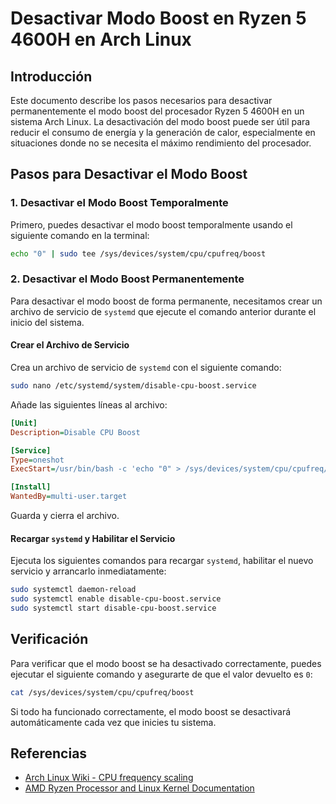 # Desactivar Modo Boost en Ryzen 5 4600H en Arch Linux

## Introducción

Este documento describe los pasos necesarios para desactivar permanentemente el modo boost del procesador Ryzen 5 4600H en un sistema Arch Linux. La desactivación del modo boost puede ser útil para reducir el consumo de energía y la generación de calor, especialmente en situaciones donde no se necesita el máximo rendimiento del procesador.

## Pasos para Desactivar el Modo Boost

### 1. Desactivar el Modo Boost Temporalmente

Primero, puedes desactivar el modo boost temporalmente usando el siguiente comando en la terminal:

```bash
echo "0" | sudo tee /sys/devices/system/cpu/cpufreq/boost
```

### 2. Desactivar el Modo Boost Permanentemente

Para desactivar el modo boost de forma permanente, necesitamos crear un archivo de servicio de `systemd` que ejecute el comando anterior durante el inicio del sistema.

#### Crear el Archivo de Servicio

Crea un archivo de servicio de `systemd` con el siguiente comando:

```bash
sudo nano /etc/systemd/system/disable-cpu-boost.service
```

Añade las siguientes líneas al archivo:

```ini
[Unit]
Description=Disable CPU Boost

[Service]
Type=oneshot
ExecStart=/usr/bin/bash -c 'echo "0" > /sys/devices/system/cpu/cpufreq/boost'

[Install]
WantedBy=multi-user.target
```

Guarda y cierra el archivo.

#### Recargar `systemd` y Habilitar el Servicio

Ejecuta los siguientes comandos para recargar `systemd`, habilitar el nuevo servicio y arrancarlo inmediatamente:

```bash
sudo systemctl daemon-reload
sudo systemctl enable disable-cpu-boost.service
sudo systemctl start disable-cpu-boost.service
```

## Verificación

Para verificar que el modo boost se ha desactivado correctamente, puedes ejecutar el siguiente comando y asegurarte de que el valor devuelto es `0`:

```bash
cat /sys/devices/system/cpu/cpufreq/boost
```

Si todo ha funcionado correctamente, el modo boost se desactivará automáticamente cada vez que inicies tu sistema.

## Referencias

- [Arch Linux Wiki - CPU frequency scaling](https://wiki.archlinux.org/index.php/CPU_frequency_scaling)
- [AMD Ryzen Processor and Linux Kernel Documentation](https://www.kernel.org/doc/html/latest/admin-guide/pm/cpufreq.html)

